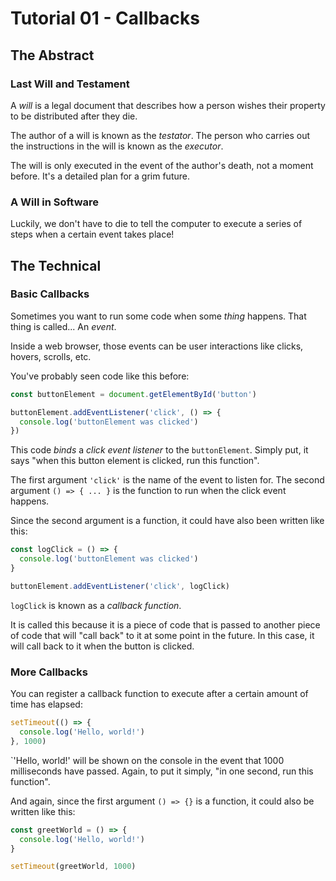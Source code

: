 # Tutorial 01 - Callbacks

## The Abstract

### Last Will and Testament

A *will* is a legal document that describes how a person wishes their property to be distributed after they die.

The author of a will is known as the *testator*. The person who carries out the instructions in the will is known as the *executor*.

The will is only executed in the event of the author's death, not a moment before. It's a detailed plan for a grim future.

### A Will in Software

Luckily, we don't have to die to tell the computer to execute a series of steps when a certain event takes place!

## The Technical

### Basic Callbacks

Sometimes you want to run some code when some *thing* happens. That thing is called... An *event*.

Inside a web browser, those events can be user interactions like clicks, hovers, scrolls, etc.

You've probably seen code like this before:

```javascript
const buttonElement = document.getElementById('button')

buttonElement.addEventListener('click', () => {
  console.log('buttonElement was clicked')
})
```

This code *binds* a *click event listener* to the `buttonElement`. Simply put, it says "when this button element is clicked, run this function".

The first argument `'click'` is the name of the event to listen for. The second argument `() => { ... }` is the function to run when the click event happens.

Since the second argument is a function, it could have also been written like this:

```javascript
const logClick = () => {
  console.log('buttonElement was clicked')
}

buttonElement.addEventListener('click', logClick)
```

`logClick` is known as a *callback function*.

It is called this because it is a piece of code that is passed to another piece of code that will "call back" to it at some point in the future. In this case, it will call back to it when the button is clicked.

### More Callbacks

You can register a callback function to execute after a certain amount of time has elapsed:

```javascript
setTimeout(() => {
  console.log('Hello, world!')
}, 1000)
```

`'Hello, world!' will be shown on the console in the event that 1000 milliseconds have passed. Again, to put it simply, "in one second, run this function".

And again, since the first argument `() => {}` is a function, it could also be written like this:

```javascript
const greetWorld = () => {
  console.log('Hello, world!')
}

setTimeout(greetWorld, 1000)
```
